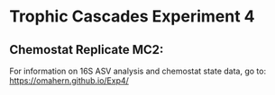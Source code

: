 # Trophic Cascades Experiment 4

## Chemostat Replicate MC2: 
For information on 16S ASV analysis and chemostat state data, go to: 
https://omahern.github.io/Exp4/
